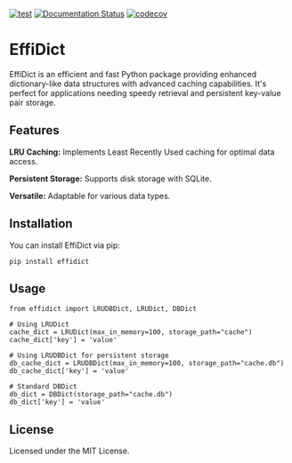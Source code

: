 [![test](https://github.com/HelmholtzAI-Consultants-Munich/EffiDict/actions/workflows/test.yml/badge.svg)](https://github.com/HelmholtzAI-Consultants-Munich/Effidict/actions/workflows/test.yml)
[![Documentation Status](https://readthedocs.org/projects/effidict/badge/?version=latest)](https://effidict.readthedocs.io/en/latest/?badge=latest)
[![codecov](https://codecov.io/gh/HelmholtzAI-Consultants-Munich/EffiDict/branch/main/graph/badge.svg)](https://codecov.io/gh/HelmholtzAI-Consultants-Munich/EffiDict)


# EffiDict
EffiDict is an efficient and fast Python package providing enhanced dictionary-like data structures with advanced caching capabilities. It's perfect for applications needing speedy retrieval and persistent key-value pair storage.

## Features
**LRU Caching:** Implements Least Recently Used caching for optimal data access.

**Persistent Storage:** Supports disk storage with SQLite.

**Versatile:** Adaptable for various data types.

## Installation
You can install EffiDict via pip:

```
pip install effidict
```

## Usage
```
from effidict import LRUDBDict, LRUDict, DBDict

# Using LRUDict
cache_dict = LRUDict(max_in_memory=100, storage_path="cache")
cache_dict['key'] = 'value'

# Using LRUDBDict for persistent storage
db_cache_dict = LRUDBDict(max_in_memory=100, storage_path="cache.db")
db_cache_dict['key'] = 'value'

# Standard DBDict
db_dict = DBDict(storage_path="cache.db")
db_dict['key'] = 'value'
```

## License
Licensed under the MIT License.
